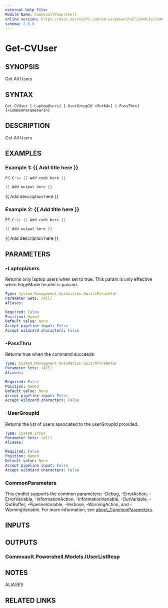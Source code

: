 ```yaml
---
external help file:
Module Name: CommvaultPowershell
online version: https://docs.microsoft.com/en-us/powershell/module/commvaultpowershell/get-cvuser
schema: 2.0.0
---
```


# Get-CVUser

## SYNOPSIS
Get All Users

## SYNTAX

```
Get-CVUser [-LaptopUsers] [-UserGroupId <Int64>] [-PassThru] [<CommonParameters>]
```

## DESCRIPTION
Get All Users

## EXAMPLES

### Example 1: {{ Add title here }}
```powershell
PS C:\> {{ Add code here }}

{{ Add output here }}
```

{{ Add description here }}

### Example 2: {{ Add title here }}
```powershell
PS C:\> {{ Add code here }}

{{ Add output here }}
```

{{ Add description here }}

## PARAMETERS

### -LaptopUsers
Returns only laptop users when set to true.
This param is only effective when EdgeMode header is passed.

```yaml
Type: System.Management.Automation.SwitchParameter
Parameter Sets: (All)
Aliases:

Required: False
Position: Named
Default value: None
Accept pipeline input: False
Accept wildcard characters: False
```

### -PassThru
Returns true when the command succeeds

```yaml
Type: System.Management.Automation.SwitchParameter
Parameter Sets: (All)
Aliases:

Required: False
Position: Named
Default value: None
Accept pipeline input: False
Accept wildcard characters: False
```

### -UserGroupId
Returns the list of users associated to the userGroupId provided.

```yaml
Type: System.Int64
Parameter Sets: (All)
Aliases:

Required: False
Position: Named
Default value: None
Accept pipeline input: False
Accept wildcard characters: False
```

### CommonParameters
This cmdlet supports the common parameters: -Debug, -ErrorAction, -ErrorVariable, -InformationAction, -InformationVariable, -OutVariable, -OutBuffer, -PipelineVariable, -Verbose, -WarningAction, and -WarningVariable. For more information, see [about_CommonParameters](http://go.microsoft.com/fwlink/?LinkID=113216).

## INPUTS

## OUTPUTS

### Commvault.Powershell.Models.IUserListResp

## NOTES

ALIASES

## RELATED LINKS

